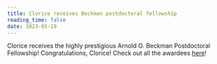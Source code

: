 ```yaml
---
title: Clorice receives Beckman postdoctoral fellowship
reading_time: false
date: 2023-05-19
---
```


Clorice receives the highly prestigious Arnold O. Beckman Postdoctoral Fellowship! Congratulations, Clorice! Check out all the awardees [here](https://www.beckman-foundation.org/latest-news/beckman-foundation-announces-2023-arnold-o-beckman-postdoctoral-fellows/)!

<!--more-->
